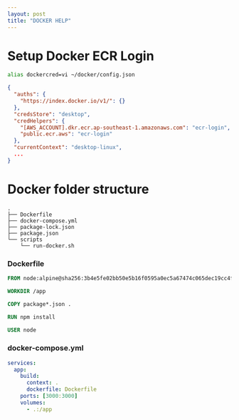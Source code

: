 ```yaml
---
layout: post
title: "DOCKER HELP"
---
```


# Setup Docker ECR Login
```sh
alias dockercred=vi ~/docker/config.json
```
```json
{
  "auths": {
    "https://index.docker.io/v1/": {}
  },
  "credsStore": "desktop",
  "credHelpers": {
    "[AWS_ACCOUNT].dkr.ecr.ap-southeast-1.amazonaws.com": "ecr-login",
    "public.ecr.aws": "ecr-login"
  },
  "currentContext": "desktop-linux",
  ...
}
```

# Docker folder structure
```
.
├── Dockerfile
├── docker-compose.yml
├── package-lock.json
├── package.json
└── scripts
    └── run-docker.sh
```
### Dockerfile
```Dockerfile
FROM node:alpine@sha256:3b4e5fe02bb50e5b16f0595a0ec5a67474c065dec19cc4f31aaa0b4dab65e563

WORKDIR /app

COPY package*.json .

RUN npm install

USER node
```
### docker-compose.yml
```yaml
services:
  app:
    build:
      context: .
      dockerfile: Dockerfile
    ports: [3000:3000]
    volumes:
      - .:/app
```
